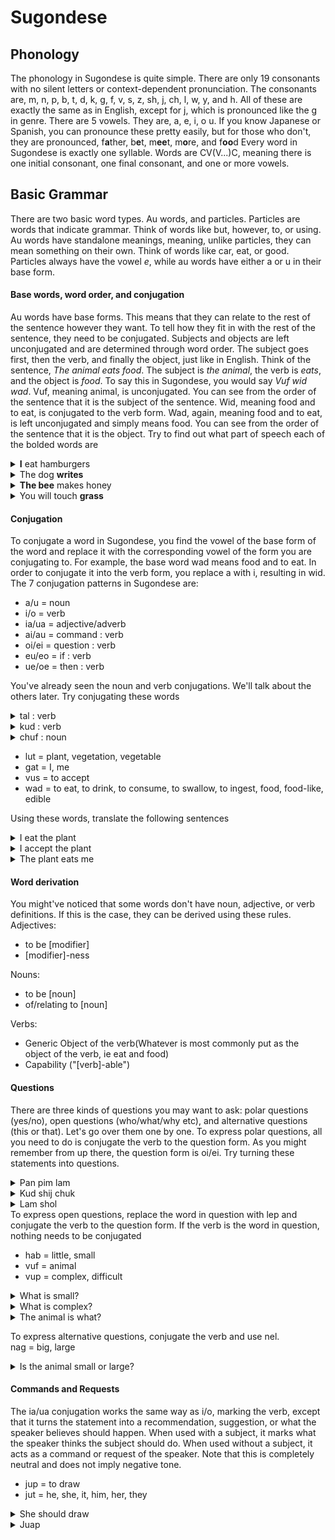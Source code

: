 
# Sugondese

## Phonology
The phonology in Sugondese is quite simple. There are only 19 consonants with no silent letters or context-dependent pronunciation. The consonants are, m, n, p, b, t, d, k, g, f, v, s, z, sh, j, ch, l, w, y, and h. All of these are exactly the same as in English, except for j, which is pronounced like the g in genre. 
There are 5 vowels. They are, a, e, i, o u. If you know Japanese or Spanish, you can pronounce these pretty easily, but for those who don't, they are pronounced, f**a**ther, b**e**t, m**ee**t, m**o**re, and f**oo**d
Every word in Sugondese is exactly one syllable. Words are CV(V...)C, meaning there is one initial consonant, one final consonant, and one or more vowels. 
## Basic Grammar
There are two basic word types. Au words, and particles. Particles are words that indicate grammar. Think of words like but, however, to, or using. Au words have standalone meanings, meaning, unlike particles, they can mean something on their own. Think of words like car, eat, or good. 
Particles always have the vowel *e*, while au words have either a or u in their base form.
#### Base words, word order, and conjugation 
Au words have base forms. This means that they can relate to the rest of the sentence however they want. To tell how they fit in with the rest of the sentence, they need to be conjugated. Subjects and objects are left unconjugated and are determined through word order. The subject goes first, then the verb, and finally the object, just like in English. Think of the sentence, *The animal eats food*. The subject is *the animal*, the verb is *eats*, and the object is *food*.  To say this in Sugondese, you would say *Vuf wid wad*.  Vuf, meaning animal, is unconjugated. You can see from the order of the sentence that it is the subject of the sentence. Wid, meaning food and to eat, is conjugated to the verb form. Wad, again, meaning food and to eat, is left unconjugated and simply means food. You can see from the order of the sentence that it is the object. 
Try to find out what part of speech each of the bolded words are
<details> 
  <summary> <b>I</b> eat hamburgers</summary>
   subject
</details>
<details> 
  <summary> The dog <b>writes</b></summary>
   verb
</details>
<details> 
  <summary> <b>The bee</b> makes honey</summary>
   subject
</details>
<details> 
  <summary> You will touch <b>grass</b></summary>
   object
</details>

#### Conjugation
To conjugate a word in Sugondese, you find the vowel of the base form of the word and replace it with the corresponding vowel of the form you are conjugating to. For example, the base word wad means food and to eat. In order to conjugate it into the verb form, you replace a with i, resulting in wid. 
The 7 conjugation patterns in Sugondese are:
- a/u = noun
- i/o = verb
- ia/ua = adjective/adverb
- ai/au = command : verb
- oi/ei = question : verb
- eu/eo = if : verb
- ue/oe = then : verb  

You've already seen the noun and verb conjugations. We'll talk about the others later. 
Try conjugating these words
<details> 
  <summary> tal : verb </summary>
   til
</details>
<details> 
  <summary> kud : verb </summary>
   kod
</details>
<details> 
  <summary> chuf : noun </summary>
   chuf
</details>

- lut = plant, vegetation, vegetable
- gat = I, me
- vus = to accept
- wad = to eat, to drink, to consume, to swallow, to ingest, food, food-like, edible  

Using these words, translate the following sentences 
<details> 
  <summary> I eat the plant</summary>
    Gat wid lut
</details>
<details> 
  <summary> I accept the plant</summary>
    Gat vos lut
</details>
<details> 
  <summary> The plant eats me</summary>
    Lut wid gat
</details>

#### Word derivation
You might've noticed that some words don't have noun, adjective, or verb definitions. If this is the case, they can be derived using these rules.   
Adjectives: 
 - to be [modifier]
 - [modifier]-ness  

Nouns: 
 - to be [noun]
 - of/relating to [noun]  

Verbs: 
 - Generic Object of the verb(Whatever is most commonly put as the object of the verb, ie eat and food)
 - Capability ("[verb]-able")
#### Questions
There are three kinds of questions you may want to ask: polar questions (yes/no), open questions (who/what/why etc), and alternative questions (this or that). Let's go over them one by one.
To express polar questions, all you need to do is conjugate the verb to the question form. As you might remember from up there, the question form is oi/ei. 
Try turning these statements into questions. 
<details> 
  <summary> Pan pim lam</summary>
    Pan poim lam?
</details>
<details> 
  <summary>Kud shij chuk</summary>
    Kud shoij chuk?
</details>
<details> 
  <summary>Lam shol</summary>
    Lam sheil?
</details>
To express open questions, replace the word in question with lep and conjugate the verb to the question form. 
If the verb is the word in question, nothing needs to be conjugated

- hab = little, small
- vuf = animal
- vup = complex, difficult 
<details> 
  <summary>What is small?</summary>
    Lep hoib?
</details>
<details> 
  <summary>What is complex?</summary>
    Lep veip? 
</details>
<details> 
  <summary>The animal is what?</summary>
    Lam lup?
</details>

To express alternative questions, conjugate the verb and use nel.  
nag = big, large
<details> 
  <summary>Is the animal small or large?</summary>
    Lam hoib nel noig? 
</details>

#### Commands and Requests 
The ia/ua conjugation works the same way as i/o, marking the verb, except that it turns the statement into a recommendation, suggestion, or what the speaker believes should happen. When used with a subject, it marks what the speaker thinks the subject should do. When used without a subject, it acts as a command or request of the speaker. Note that this is completely neutral and does not imply negative tone.  
 - jup = to draw  
 - jut = he, she, it, him, her, they  
<details> 
  <summary>She should draw</summary>
    Jut juap
</details>
<details> 
  <summary>Juap</summary>
    Draw / I wish you would draw
</details>
